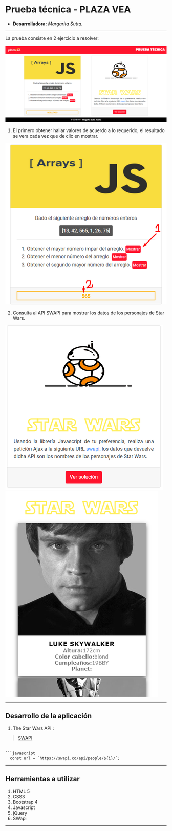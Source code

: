 # Prueba técnica - PLAZA VEA

* **Desarrolladora:** _Margarita Sutta._

***

La prueba consiste en 2 ejercicio a resolver:

 ![Device](src/assets/images/device1.png)

 1. El primero obtener hallar valores de acuerdo a lo requerido, el resultado se vera cada vez que de clic en mostrar.

  ![Device](src/assets/images/exercise1.png)

2. Consulta al API SWAPI para mostrar los datos de los personajes de Star Wars.

  ![Device](src/assets/images/exercise2.png)
  ![Device](src/assets/images/exercise2-solution.png)


***

## Desarrollo de la aplicación

1. The Star Wars API :

> [SWAPI](https://swapi.co/)

```

```javascript
  const url = `https://swapi.co/api/people/${i}/`;
```

***

## Herramientas a utilizar

1. HTML 5
2. CSS3
3. Bootstrap 4
4. Javascript
5. jQuery
6. SWapi

***

